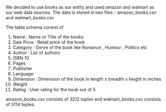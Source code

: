 We decided to use books as our entity and used amazon and walmart as our web data sources. The data is stored in two files - amazon_books.csv and walmart_books.csv

The table schema consist of 
1. Name : Name or Title of the books
2. Sale Price : Retail price of the book 
3. Category : Genre of the book like Romance , Humour , Politics etc
4. Author : List of authors
5. ISBN 10 
6. Pages
7. Publisher
8. Language
9. Dimension : Dimension of the book in length x breadth x height in inches
10. Weight
11. Rating : User rating for the book out of 5 

amazon_books.csv consists of 3212 tuples and walmart_books.csv consists of 3114 tuples.

